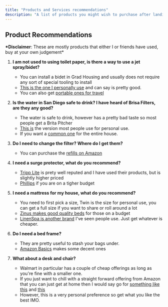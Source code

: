 ```yaml
---
title: "Products and Services recommendations"
description: "A list of products you might wish to purchase after landing here"
---
```


## Product Recommendations

**\*Disclaimer**: These are mostly products that either I or friends have used, buy at your own judgement\*

1. **I am not used to using toilet paper, is there a way to use a jet spray/bidet?**

   - You can install a bidet in Grad Housing and usually does not require any sort of special tooling to install
   - [This is the one I personally use](https://amzn.to/3YmXCWQ) and can say is pretty good.
   - You can also get [portable ones for travel](https://amzn.to/3YqLWmc)

2. **Is the water in San Diego safe to drink? I have heard of Brisa Filters, are they any good?**

   - The water is safe to drink, however has a pretty bad taste so most people get a Brita Pitcher
   - [This is](https://amzn.to/3YlwVSw) the version most people use for personal use.
   - If you want a [common one](https://amzn.to/3YruxtA) for the entire house.

3. **Do I need to change the filter? Where do I get them?**

   - You can purchase the [refills on Amazon](https://www.amazon.com/Brita-35503-Standard-Replacement-Filters/dp/B00004SU18)

4. **I need a surge protector, what do you recommend?**

   - [Tripp Lite](https://amzn.to/45bm4fW) is prety well reputed and I have used their products, but is slightly higher priced
   - [Phillips](https://amzn.to/44TSBrt) if you are on a tigher budget

5. **I need a mattress for my house, what do you recommend?**

   - You need to first pick a size, Twin is the size for personal use, you can get a full size if you want to share or roll around a lot
   - [Zinus makes good quality beds](https://amzn.to/47lm0Mv) for those on a budget
   - [LinenSpa is another brand](https://amzn.to/3QteNV0) I've seen people use. Just get whatever is cheaper.

6. **Do I need a bed frame?**

   - They are pretty useful to stash your bags under.
   - [Amazon Basics](https://amzn.to/458NKCw) makes some decent ones

7. **What about a desk and chair?**
   - Walmart in particular has a couple of cheap offerings as long as you're fine with a smaller one.
   - If you just want to chill with a straight forward offering from Amazon that you can just get at home then I would say go for [something like this](https://amzn.to/3rSvM8G) and [this](https://amzn.to/45eU1fU)
   - However, this is a very personal preference so get what you like the best IMO.
